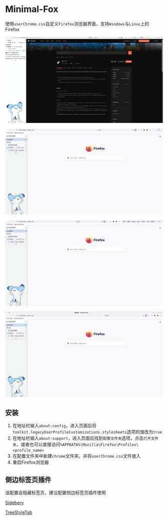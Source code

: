 # Minimal-Fox

使用`userChrome.css`自定义`Firefox`浏览器界面，支持`Windows`与`Linux`上的Firefox

![Windows](assets/windows.png)

![无菜单栏无标题栏](assets/2024-06-10_22-24-24.png)

![带菜单栏](assets/2024-06-10_22-25-04.png)

![带标题栏](assets/2024-06-10_22-25-23.png)

## 安装
1. 在地址栏输入`about:config`，进入页面后将`toolkit.legacyUserProfileCustomizations.stylesheets`选项的值改为`true`
2. 在地址栏输入`about:support`，进入页面后找到`配置文件夹`选项，点击`打开文件夹`，或者也可以直接访问`%APPDATA%\Mozilla\Firefox\Profiles\<profile_name>`
3. 在配置文件夹中新建`chrome`文件夹，并将`userChrome.css`文件放入
4. 重启Firefox浏览器

## 侧边标签页插件

该配置会隐藏标签页，建议配置侧边标签页插件使用

[Sidebery](https://addons.mozilla.org/firefox/addon/sidebery)

[TreeStyleTab](https://addons.mozilla.org/firefox/addon/tree-style-tab)
